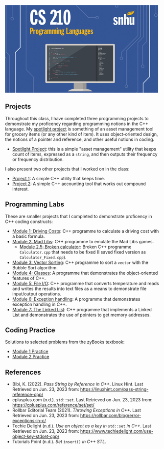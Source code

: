 
<img src="./banner.png" width="500px" />

## Projects

Throughout this class, I have completed three programming projects to demonstrate my proficency regarding programming notions in the C++ language. My [spotlight project](./spotlight) is something of an asset management tool for grocery items (or any other kind of item). It uses object-oriented design, the notions of a pointer and reference, and other useful notions in coding. 

* [Spotlight Project](./spotlight): this is a simple "asset management" utility that keeps count of items, expressed as a ``string``, and then outputs their frequency or frequency distribution.

I also present two other projects that I worked on in the class:

* [Project 1](./projects/p1): A simple C++ utility that keeps time.
* [Project 2](./projects/p2): A simple C++ accounting tool that works out compound interest.

## Programming Labs

These are smaller projects that I completed to demonstrate proficency in C++ coding constructs:

* [Module 1: Driving Costs](./labs/mod1): C++ programme to calculate a driving cost with a basic formula.
* [Module 2: Mad Libs](./labs/mod2/MadLibs): C++ programme to emulate the Mad Libs games.
    * [Module 2.5: Broken calculator](./labs/mod2/Calculator): Broken C++ programme ``Calculator.cpp`` that needs to be fixed (I saved fixed version as ``Calculator_Fixed.cpp``).
* [Module 3: Vector Sorting](./labs/mod3): C++ programme to sort a ``vector`` with the Bubble Sort algorithm.
* [Module 4: Classes](./labs/mod4): A programme that demonstrates the object-oriented features of C++.
* [Module 5: File I/O](./labs/mod5): C++ programme that converts temperature and reads and writes the results into text files as a means to demonstrate file input/output operations.
* [Module 6: Exception handling](./labs/mod6): A programme that demonstrates exception handling in C++.
* [Module 7: The Linked List](./labs/mod7): C++ programme that implements a Linked List and demonstrates the use of pointers to get memory addresses.

## Coding Practice

Solutions to selected problems from the zyBooks textbook:

* [Module 1 Practice](./practice/mod1)
* [Module 2 Practice](./practice/mod2)

## References

* Bibi, K. (2022). _Pass String by Reference in C++_. Linux Hint. Last Retrieved on Jun. 23, 2023 from: https://linuxhint.com/pass-string-reference-cpp/
* cplusplus.com (n.d.). ``std::set``. Last Retrieved on Jun. 23, 2023 from: https://cplusplus.com/reference/set/set/
* Rollbar Editorial Team (2021). _Throwing Exceptions in C++_. Last Retrieved on Jun. 23, 2023 from: https://rollbar.com/blog/error-exceptions-in-c/
* Techie Delight (n.d.). _Use an object as a key in_ ``std::set`` _in C++_. Last Retrieved on Jun. 23, 2023 from: https://www.techiedelight.com/use-object-key-stdset-cpp/
* Tutorials Point (n.d.). _Set_ ``insert()`` _in C++ STL_.

